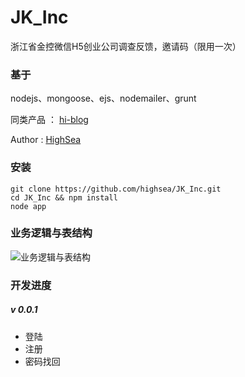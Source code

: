 JK_Inc
====

浙江省金控微信H5创业公司调查反馈，邀请码（限用一次）



### 基于

nodejs、mongoose、ejs、nodemailer、grunt

同类产品 ： [hi-blog][2]

Author : [HighSea][1] 

### 安装

	git clone https://github.com/highsea/JK_Inc.git
	cd JK_Inc && npm install
	node app

### 业务逻辑与表结构

![业务逻辑与表结构][3]

### 开发进度

##### v 0.0.1

* 登陆
* 注册
* 密码找回


[1]: http://highsea90.com "HighSea的小站"
[2]: https://github.com/highsea/hi-blog "一个 nodejs+express+mongodb 的 cms 系统"
[3]: http://images.cnitblog.com/blog2015/531703/201504/271001351304564.jpg "业务逻辑与表结构"